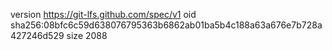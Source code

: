 version https://git-lfs.github.com/spec/v1
oid sha256:08bfc6c59d638076795363b6862ab01ba5b4c188a63a676e7b728a427246d529
size 2088
